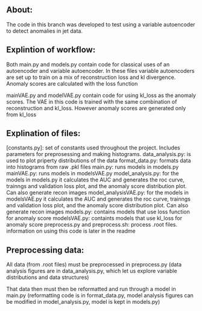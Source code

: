 
## About:
The code in this branch was developed to test using a variable autoencoder to detect anomalies in jet data. 

## Explintion of workflow:

Both main.py and models.py contain code for classical uses of an autoencoder and variable autoencoder. In these files variable autoencoders 
are set up to train on a mix of reconstruction loss and kl divergence. Anomaly scores are calculated with the loss function

mainVAE.py and modelVAE.py contain code for using kl_loss as the anomaly scores. The VAE in this code is trained with the same combination of reconstruction and kl_loss.
However anomaly scores are generated only from kl_loss

## Explination of files: 
[constants.py]: set of constants used throughout the project. Includes parameters for preprosessing and making histograms.
data_analysis.py: is used to plot priperty distributions of the data
format_data.py: formats data into histograms from raw .pkl files
main.py: runs models in models.py
mainVAE.py: runs models in modelsVAE.py
model_analysis.py: for the models in models.py it calculates the AUC and generates the roc curve, trainngs and validation 
                   loss plot, and the anomaly score distribution plot. Can also generate recon images
model_analysisVAE.py: for the models in modelsVAE.py it calculates the AUC and generates the roc curve, trainngs and validation 
                      loss plot, and the anomaly score distribution plot. Can also generate recon images
models.py: contains models that use loss function for anomaly score
modelsVAE.py: containts models that use kl_loss for anomaly score
preprocess.py and preprocess.sh: process .root files. information on using this code is later in the readme

## Preprocessing data: 

All data (from .root files) must be preprocessed in preprocess.py 
    (data analysis figures are in data_analysis.py, which let us explore variable distributions and data structures)

That data then must then be reformatted and run through a model in main.py 
    (reformatting code is in format_data.py, model analysis figures can be modified in model_analysis.py, 
    model is kept in models.py)

